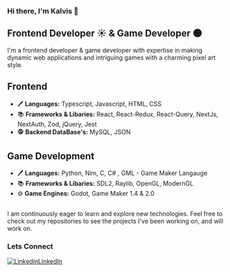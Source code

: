 ### Hi there, I'm Kalvis 👋

## **Frontend Developer ☀️ & Game Developer 🌑**

I'm a frontend developer & game developer with expertise in making dynamic web applications and intriguing games with a charming pixel art style.

## Frontend
  - 🖊️ **Languages:** Typescript, Javascript, HTML, CSS
  - 📚 **Frameworks & Libaries:** React, React-Redux, React-Query, NextJs, NextAuth, Zod, jQuery, Jest
  - 🕵️ **Backend DataBase's:** MySQL, JSON

## Game Development
  - 🖊️ **Languages:** Python, Nim, C, C# , GML - Game Maker Langauge
  - 📚 **Frameworks & Libaries:** SDL2, Raylib, OpenGL, ModernGL 
  - ⚙️ **Game Engines:** Godot, Game Maker 1.4 & 2.0

##

I am continuously eager to learn and explore new technologies. Feel free to check out my repositories to see the projects I've been working on, and will work on.

### **Lets Connect**
  [![Linkedin](https://cdn-icons-png.flaticon.com/16/3536/3536505.png)LinkedIn](www.linkedin.com/in/kalvisliepkalns)
